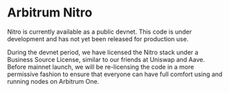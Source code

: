 # Arbitrum Nitro

Nitro is currently available as a public devnet.  This code is under
development and has not yet been released for production use.

During the devnet period, we have licensed the Nitro stack under a 
Business Source License, similar to our friends at Uniswap and Aave. 
Before mainnet launch, we will be re-licensing the code in a more 
permissive fashion to ensure that everyone can have full comfort 
using and running nodes on Arbitrum One.
